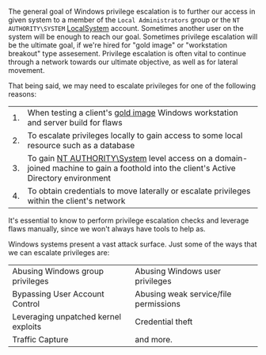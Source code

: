 The general goal of Windows privilege escalation is to further our access in given system to a member of the `Local Administrators` group or the `NT AUTHORITY\SYSTEM` [LocalSystem](https://docs.microsoft.com/en-us/windows/win32/services/localsystem-account) account. Sometimes another user on the system will be enough to reach our goal. Sometimes privilege escalation will be the ultimate goal, if we're hired for "gold image" or "workstation breakout" type assesement. Privilege escalation is often vital to continue through a network towards our ultimate objective, as well as for lateral movement.

That being said, we may need to escalate privileges for one of the following reasons:

|   |   |
|---|---|
|1.|When testing a client's [gold image](https://www.techopedia.com/definition/29456/golden-image) Windows workstation and server build for flaws|
|2.|To escalate privileges locally to gain access to some local resource such as a database|
|3.|To gain [NT AUTHORITY\System](https://docs.microsoft.com/en-us/windows/win32/services/localsystem-account) level access on a domain-joined machine to gain a foothold into the client's Active Directory environment|
|4.|To obtain credentials to move laterally or escalate privileges within the client's network|

It's essential to know to perform privilege escalation checks and leverage flaws manually, since we won't always have tools to help as.

Windows systems present a vast attack surface. Just some of the ways that we can escalate privileges are:

|   |   |
|---|---|
|Abusing Windows group privileges|Abusing Windows user privileges|
|Bypassing User Account Control|Abusing weak service/file permissions|
|Leveraging unpatched kernel exploits|Credential theft|
|Traffic Capture|and more.|
